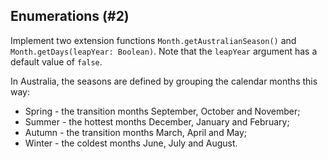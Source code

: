 ## Enumerations (#2)

Implement two extension functions `Month.getAustralianSeason()` and
`Month.getDays(leapYear: Boolean)`. Note that the `leapYear` argument has a
default value of `false`.

In Australia, the seasons are defined by grouping the calendar months this way:

* Spring - the transition months September, October and November;
* Summer - the hottest months December, January and February;
* Autumn - the transition months March, April and May;
* Winter - the coldest months June, July and August.